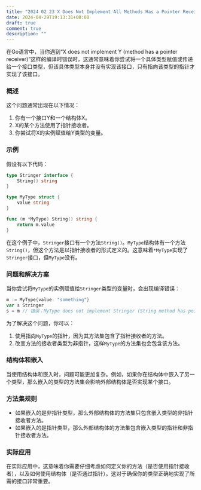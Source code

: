 ```yaml
---
title: "2024 02 23 X Does Not Implement All Methods Has a Pointer Receiver in Golang"
date: 2024-04-29T19:13:31+08:00
draft: true
comment: true
description: ""
---
```


在Go语言中，当你遇到“X does not implement Y (method has a pointer receiver)”这样的编译时错误时，这通常意味着你尝试将一个具体类型赋值或传递给一个接口类型，但该具体类型本身并没有实现该接口，只有指向该类型的指针才实现了该接口。

### 概述

这个问题通常出现在以下情况：

1. 你有一个接口Y和一个结构体X。
2. X的某个方法使用了指针接收者。
3. 你尝试将X的实例赋值给Y类型的变量。

### 示例

假设有以下代码：

```go
type Stringer interface {
    String() string
}

type MyType struct {
    value string
}

func (m *MyType) String() string {
    return m.value
}
```

在这个例子中，`Stringer`接口有一个方法`String()`。`MyType`结构体有一个方法`String()`，但这个方法是以指针接收者的形式定义的。这意味着`*MyType`实现了`Stringer`接口，但`MyType`没有。

### 问题和解决方案

当你尝试将`MyType`的实例赋值给`Stringer`类型的变量时，会出现编译错误：

```go
m := MyType{value: "something"}
var s Stringer
s = m // 错误：MyType does not implement Stringer (String method has pointer receiver)
```

为了解决这个问题，你可以：

1. 使用指向`MyType`的指针，因为其方法集包含了指针接收者的方法。
2. 改变方法的接收者类型为非指针，这样`MyType`的方法集也会包含该方法。

### 结构体和嵌入

当使用结构体和嵌入时，问题可能更加复杂。例如，如果你在结构体中嵌入了另一个类型，那么嵌入的类型的方法集会影响外部结构体是否实现某个接口。

### 方法集规则

- 如果嵌入的是非指针类型，那么外部结构体的方法集只包含嵌入类型的非指针接收者方法。
- 如果嵌入的是指针类型，那么外部结构体的方法集包含嵌入类型的指针和非指针接收者方法。

### 实际应用

在实际应用中，这意味着你需要仔细考虑如何定义你的方法（是否使用指针接收者），以及如何使用结构体（是否通过指针）。这对于确保你的类型正确地实现了所需的接口非常重要。
